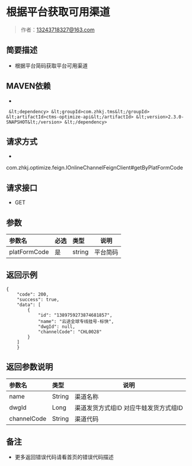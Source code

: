 # 根据平台获取可用渠道

> 作者：13243718327@163.com

## 简要描述

- 根据平台简码获取平台可用渠道

## MAVEN依赖
- 
` 
        &lt;dependency>
            &lt;groupId>com.zhkj.tms&lt;/groupId>
            &lt;artifactId>ctms-optimize-api&lt;/artifactId>
			&lt;version>2.3.0-SNAPSHOT&lt;/version>
        &lt;/dependency>
`
  
## 请求方式
- 
com.zhkj.optimize.feign.IOnlineChannelFeignClient#getByPlatFormCode

## 请求接口
- GET 

## 参数

|参数名|必选|类型|说明|
|:----    |:---|:----- |-----   |
|platFormCode |是  |string |平台简码   |
## 返回示例 

``` 
{
    "code": 200,
    "success": true,
    "data": [
        {
            "id": "1389759273874681857",
            "name": "云途全球专线挂号-标快",
            "dwgId": null,
            "channelCode": "CHL0028"
        }
	]
	}
```

## 返回参数说明 

|参数名|类型|说明|
|:-----  |:-----|-----                           |
|name |String   |渠道名称 |
|dwgId |Long   |渠道发货方式组ID 对应牛蛙发货方式组ID |
|channelCode |String   |渠道代码 |

## 备注 

- 更多返回错误代码请看首页的错误代码描述